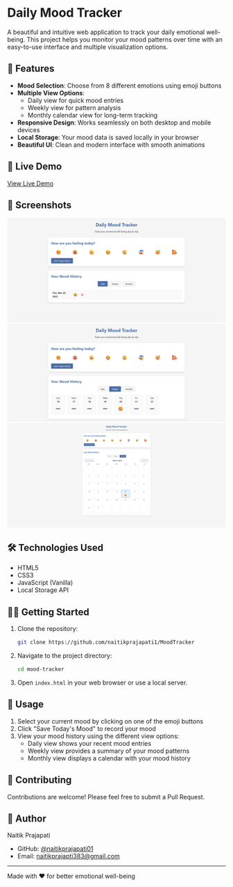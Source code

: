 # **Daily Mood Tracker**

A beautiful and intuitive web application to track your daily emotional well-being. This project helps you monitor your mood patterns over time with an easy-to-use interface and multiple visualization options.

## 🌟 Features

- **Mood Selection**: Choose from 8 different emotions using emoji buttons
- **Multiple View Options**:
  - Daily view for quick mood entries
  - Weekly view for pattern analysis
  - Monthly calendar view for long-term tracking
- **Responsive Design**: Works seamlessly on both desktop and mobile devices
- **Local Storage**: Your mood data is saved locally in your browser
- **Beautiful UI**: Clean and modern interface with smooth animations

## 🚀 Live Demo

[View Live Demo](https://mood-trackeer.netlify.app/)

## 📸 Screenshots

![Mood Tracker Daily View](./screenshots/1.png)
![Mood Tracker Weekly View](./screenshots/2.png)
![Mood Tracker Monthlyy View](./screenshots/3.png)

## 🛠️ Technologies Used

- HTML5
- CSS3
- JavaScript (Vanilla)
- Local Storage API

## 🏃‍♂️ Getting Started

1. Clone the repository:

   ```bash
   git clone https://github.com/naitikprajapati1/MoodTracker
   ```

2. Navigate to the project directory:

   ```bash
   cd mood-tracker
   ```

3. Open `index.html` in your web browser or use a local server.

## 📱 Usage

1. Select your current mood by clicking on one of the emoji buttons
2. Click "Save Today's Mood" to record your mood
3. View your mood history using the different view options:
   - Daily view shows your recent mood entries
   - Weekly view provides a summary of your mood patterns
   - Monthly view displays a calendar with your mood history

## 🤝 Contributing

Contributions are welcome! Please feel free to submit a Pull Request.

## 👤 Author

Naitik Prajapati

- GitHub: [@naitikprajapati01](https://github.com/naitikprajapati1/)
- Email: naitikprajapti383@gmail.com

---

Made with ❤️ for better emotional well-being
